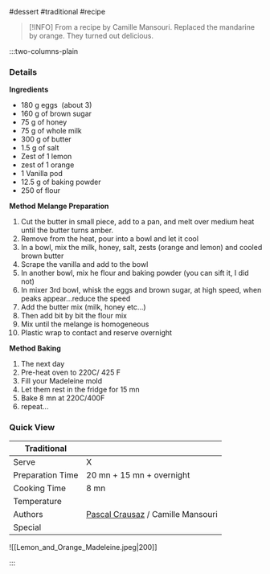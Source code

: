 #dessert #traditional #recipe

> [!INFO]
> From a recipe by Camille Mansouri. Replaced the mandarine by orange. They turned out delicious.

:::two-columns-plain

### Details
**Ingredients**

- 180 g eggs  (about 3)
- 160 g of brown sugar
- 75 g of honey
- 75 g of whole milk
- 300 g of butter
- 1.5 g of salt
- Zest of 1 lemon
- zest of 1 orange
- 1 Vanilla pod
- 12.5 g of baking powder
- 250 of flour


**Method Melange Preparation**

1. Cut the butter in small piece, add to a pan, and melt over medium heat until the butter turns amber.
2. Remove from the heat, pour into a bowl and let it cool
3. In a bowl, mix the milk, honey, salt, zests (orange and lemon) and cooled brown butter
4. Scrape the vanilla and add to the bowl
5. In another bowl, mix he flour and baking powder (you can sift it, I did not)
6. In mixer 3rd bowl, whisk the eggs and brown sugar, at high speed, when peaks appear...reduce the speed
7. Add the butter mix (milk, honey etc...)
8. Then add bit by bit the flour mix 
9. Mix until the melange is homogeneous
10. Plastic wrap to contact and reserve overnight

  


**Method Baking**

1. The next day
2. Pre-heat oven to 220C/ 425 F
3. Fill your Madeleine mold
4. Let them rest in the fridge for 15 mn
5. Bake 8 mn at 220C/400F
6. repeat...




### Quick View
| Traditional      |                                                |
| ---------------- | ---------------------------------------------- |
| Serve            | X                                              |
| Preparation Time | 20 mn + 15 mn + overnight                      |
| Cooking Time     | 8 mn                                           |
| Temperature      |                                                |
| Authors          | [Pascal Crausaz](mailto:pascal@askpascal.com) / Camille Mansouri |
| Special          |                                                |

![[Lemon_and_Orange_Madeleine.jpeg|200]]

:::


